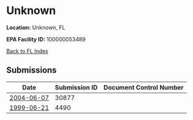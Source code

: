 # Unknown

**Location:** Unknown, FL

**EPA Facility ID:** 100000053489

[Back to FL Index](../../index.md)

## Submissions

| Date | Submission ID | Document Control Number |
|------|--------------|-------------------------|
| [2004-06-07](submissions/30877.md) | 30877 |  |
| [1999-06-21](submissions/4490.md) | 4490 |  |
